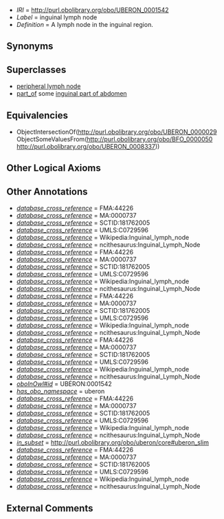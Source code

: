  * *IRI* = http://purl.obolibrary.org/obo/UBERON_0001542
 * *Label* = inguinal lymph node
 * *Definition* = A lymph node in the inguinal region.

## Synonyms


## Superclasses

 * [peripheral lymph node](../../UBERON/68/UBERON_0003968.md)
 * [part_of](../../BFO/50/BFO_0000050.md) some [inguinal part of abdomen](../../UBERON/37/UBERON_0008337.md)

## Equivalencies

 * ObjectIntersectionOf(<http://purl.obolibrary.org/obo/UBERON_0000029> ObjectSomeValuesFrom(<http://purl.obolibrary.org/obo/BFO_0000050> <http://purl.obolibrary.org/obo/UBERON_0008337>))

## Other Logical Axioms


## Other Annotations

 * *[database_cross_reference](../../ef/oboInOwl#hasDbXref.md)* = FMA:44226
 * *[database_cross_reference](../../ef/oboInOwl#hasDbXref.md)* = MA:0000737
 * *[database_cross_reference](../../ef/oboInOwl#hasDbXref.md)* = SCTID:181762005
 * *[database_cross_reference](../../ef/oboInOwl#hasDbXref.md)* = UMLS:C0729596
 * *[database_cross_reference](../../ef/oboInOwl#hasDbXref.md)* = Wikipedia:Inguinal_lymph_node
 * *[database_cross_reference](../../ef/oboInOwl#hasDbXref.md)* = ncithesaurus:Inguinal_Lymph_Node
 * *[database_cross_reference](../../ef/oboInOwl#hasDbXref.md)* = FMA:44226
 * *[database_cross_reference](../../ef/oboInOwl#hasDbXref.md)* = MA:0000737
 * *[database_cross_reference](../../ef/oboInOwl#hasDbXref.md)* = SCTID:181762005
 * *[database_cross_reference](../../ef/oboInOwl#hasDbXref.md)* = UMLS:C0729596
 * *[database_cross_reference](../../ef/oboInOwl#hasDbXref.md)* = Wikipedia:Inguinal_lymph_node
 * *[database_cross_reference](../../ef/oboInOwl#hasDbXref.md)* = ncithesaurus:Inguinal_Lymph_Node
 * *[database_cross_reference](../../ef/oboInOwl#hasDbXref.md)* = FMA:44226
 * *[database_cross_reference](../../ef/oboInOwl#hasDbXref.md)* = MA:0000737
 * *[database_cross_reference](../../ef/oboInOwl#hasDbXref.md)* = SCTID:181762005
 * *[database_cross_reference](../../ef/oboInOwl#hasDbXref.md)* = UMLS:C0729596
 * *[database_cross_reference](../../ef/oboInOwl#hasDbXref.md)* = Wikipedia:Inguinal_lymph_node
 * *[database_cross_reference](../../ef/oboInOwl#hasDbXref.md)* = ncithesaurus:Inguinal_Lymph_Node
 * *[database_cross_reference](../../ef/oboInOwl#hasDbXref.md)* = FMA:44226
 * *[database_cross_reference](../../ef/oboInOwl#hasDbXref.md)* = MA:0000737
 * *[database_cross_reference](../../ef/oboInOwl#hasDbXref.md)* = SCTID:181762005
 * *[database_cross_reference](../../ef/oboInOwl#hasDbXref.md)* = UMLS:C0729596
 * *[database_cross_reference](../../ef/oboInOwl#hasDbXref.md)* = Wikipedia:Inguinal_lymph_node
 * *[database_cross_reference](../../ef/oboInOwl#hasDbXref.md)* = ncithesaurus:Inguinal_Lymph_Node
 * *[oboInOwl#id](../../id/oboInOwl#id.md)* = UBERON:0001542
 * *[has_obo_namespace](../../ce/oboInOwl#hasOBONamespace.md)* = uberon
 * *[database_cross_reference](../../ef/oboInOwl#hasDbXref.md)* = FMA:44226
 * *[database_cross_reference](../../ef/oboInOwl#hasDbXref.md)* = MA:0000737
 * *[database_cross_reference](../../ef/oboInOwl#hasDbXref.md)* = SCTID:181762005
 * *[database_cross_reference](../../ef/oboInOwl#hasDbXref.md)* = UMLS:C0729596
 * *[database_cross_reference](../../ef/oboInOwl#hasDbXref.md)* = Wikipedia:Inguinal_lymph_node
 * *[database_cross_reference](../../ef/oboInOwl#hasDbXref.md)* = ncithesaurus:Inguinal_Lymph_Node
 * *[in_subset](../../et/oboInOwl#inSubset.md)* = http://purl.obolibrary.org/obo/uberon/core#uberon_slim
 * *[database_cross_reference](../../ef/oboInOwl#hasDbXref.md)* = FMA:44226
 * *[database_cross_reference](../../ef/oboInOwl#hasDbXref.md)* = MA:0000737
 * *[database_cross_reference](../../ef/oboInOwl#hasDbXref.md)* = SCTID:181762005
 * *[database_cross_reference](../../ef/oboInOwl#hasDbXref.md)* = UMLS:C0729596
 * *[database_cross_reference](../../ef/oboInOwl#hasDbXref.md)* = Wikipedia:Inguinal_lymph_node
 * *[database_cross_reference](../../ef/oboInOwl#hasDbXref.md)* = ncithesaurus:Inguinal_Lymph_Node

## External Comments

